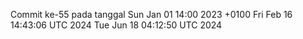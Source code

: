 Commit ke-55 pada tanggal Sun Jan 01 14:00 2023 +0100
Fri Feb 16 14:43:06 UTC 2024
Tue Jun 18 04:12:50 UTC 2024
